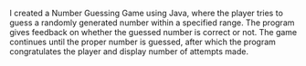 I created a Number Guessing Game using Java, where the player tries to guess a randomly generated number within a specified range. The program gives feedback on whether the guessed number is correct or not. The game continues until the proper number is guessed, after which the program congratulates the player and display number of attempts made.
